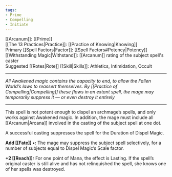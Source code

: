 ```yaml
---
tags:
- Prime
- Compelling
- Initiate
---
```


[[Arcanum]]: [[Prime]]\
[[The 13 Practices|Practice]]: [[Practice of Knowing|Knowing]]\
Primary [[Spell Factors|Factor]]: [[Spell Factors#Potency|Potency]]\
[[Withstanding Magic|Withstand]]: [[Arcanum]] rating of the subject spell's caster\
Suggested [[Rotes|Rote]] [[Skill|Skills]]: Athletics, Intimidation, Occult

---

_All Awakened magic contains the capacity to end, to allow the Fallen World’s laws to reassert themselves. By [[Practice of Compelling|Compelling]] these flaws in an extant spell, the mage may temporarily suppress it — or even destroy it entirely_

---

This spell is not potent enough to dispel an archmage’s spells, and only works against Awakened magic. In addition, the mage must include all [[Arcanum|Arcana]] involved in the casting of the subject spell at one dot.

A successful casting suppresses the spell for the Duration of Dispel Magic.

**Add [[Fate]] •:** The mage may suppress the subject spell selectively, for a number of subjects equal to Dispel Magic’s Scale factor.

**+2 [[Reach]]:** For one point of Mana, the effect is Lasting. If the spell’s original caster is still alive and has not relinquished the spell, she knows one of her spells was destroyed.